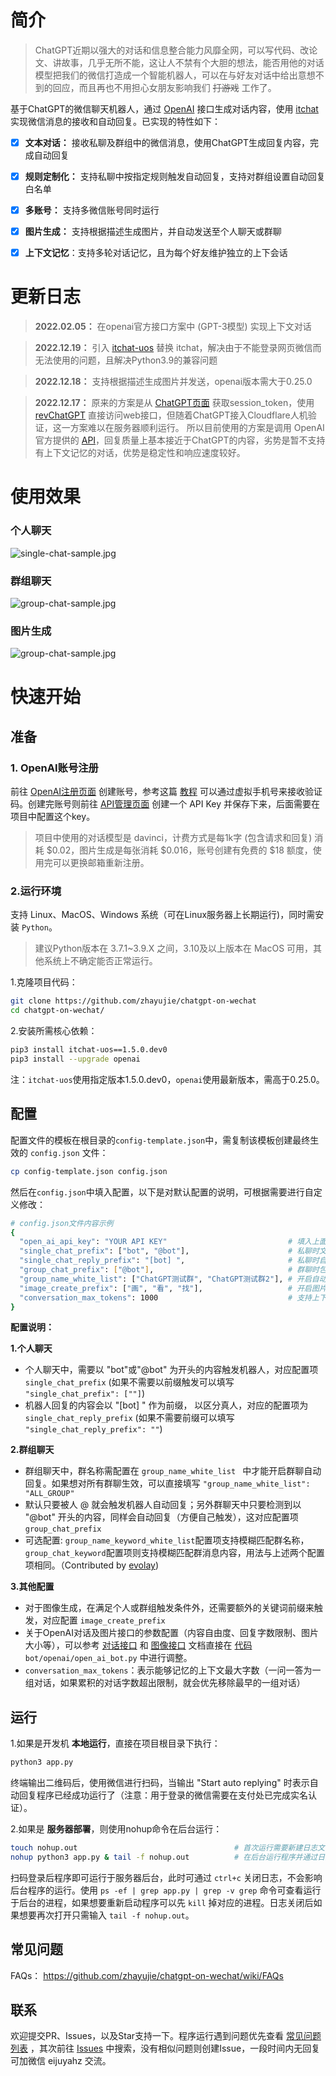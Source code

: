 # 简介

> ChatGPT近期以强大的对话和信息整合能力风靡全网，可以写代码、改论文、讲故事，几乎无所不能，这让人不禁有个大胆的想法，能否用他的对话模型把我们的微信打造成一个智能机器人，可以在与好友对话中给出意想不到的回应，而且再也不用担心女朋友影响我们 ~~打游戏~~ 工作了。

 
基于ChatGPT的微信聊天机器人，通过 [OpenAI](https://github.com/openai/openai-quickstart-python) 接口生成对话内容，使用 [itchat](https://github.com/littlecodersh/ItChat) 实现微信消息的接收和自动回复。已实现的特性如下：

- [x] **文本对话：** 接收私聊及群组中的微信消息，使用ChatGPT生成回复内容，完成自动回复
- [x] **规则定制化：** 支持私聊中按指定规则触发自动回复，支持对群组设置自动回复白名单
- [x] **多账号：** 支持多微信账号同时运行
- [x] **图片生成：** 支持根据描述生成图片，并自动发送至个人聊天或群聊
- [x] **上下文记忆**：支持多轮对话记忆，且为每个好友维护独立的上下会话


# 更新日志
>**2022.02.05：** 在openai官方接口方案中 (GPT-3模型) 实现上下文对话

>**2022.12.19：** 引入 [itchat-uos](https://github.com/why2lyj/ItChat-UOS) 替换 itchat，解决由于不能登录网页微信而无法使用的问题，且解决Python3.9的兼容问题

>**2022.12.18：** 支持根据描述生成图片并发送，openai版本需大于0.25.0

>**2022.12.17：** 原来的方案是从 [ChatGPT页面](https://chat.openai.com/chat) 获取session_token，使用 [revChatGPT](https://github.com/acheong08/ChatGPT) 直接访问web接口，但随着ChatGPT接入Cloudflare人机验证，这一方案难以在服务器顺利运行。 所以目前使用的方案是调用 OpenAI 官方提供的 [API](https://beta.openai.com/docs/api-reference/introduction)，回复质量上基本接近于ChatGPT的内容，劣势是暂不支持有上下文记忆的对话，优势是稳定性和响应速度较好。

# 使用效果

### 个人聊天

![single-chat-sample.jpg](docs/images/single-chat-sample.jpg)

### 群组聊天

![group-chat-sample.jpg](docs/images/group-chat-sample.jpg)

### 图片生成

![group-chat-sample.jpg](docs/images/image-create-sample.jpg)


# 快速开始

## 准备

### 1. OpenAI账号注册

前往 [OpenAI注册页面](https://beta.openai.com/signup) 创建账号，参考这篇 [教程](https://www.cnblogs.com/damugua/p/16969508.html) 可以通过虚拟手机号来接收验证码。创建完账号则前往 [API管理页面](https://beta.openai.com/account/api-keys) 创建一个 API Key 并保存下来，后面需要在项目中配置这个key。

> 项目中使用的对话模型是 davinci，计费方式是每1k字 (包含请求和回复) 消耗 $0.02，图片生成是每张消耗 $0.016，账号创建有免费的 $18 额度，使用完可以更换邮箱重新注册。


### 2.运行环境

支持 Linux、MacOS、Windows 系统（可在Linux服务器上长期运行)，同时需安装 `Python`。 
> 建议Python版本在 3.7.1~3.9.X 之间，3.10及以上版本在 MacOS 可用，其他系统上不确定能否正常运行。


1.克隆项目代码：

```bash
git clone https://github.com/zhayujie/chatgpt-on-wechat
cd chatgpt-on-wechat/
```

2.安装所需核心依赖：

```bash
pip3 install itchat-uos==1.5.0.dev0
pip3 install --upgrade openai
```
注：`itchat-uos`使用指定版本1.5.0.dev0，`openai`使用最新版本，需高于0.25.0。


## 配置

配置文件的模板在根目录的`config-template.json`中，需复制该模板创建最终生效的 `config.json` 文件：

```bash
cp config-template.json config.json
```

然后在`config.json`中填入配置，以下是对默认配置的说明，可根据需要进行自定义修改：

```bash
# config.json文件内容示例
{ 
  "open_ai_api_key": "YOUR API KEY"                           # 填入上面创建的 OpenAI API KEY
  "single_chat_prefix": ["bot", "@bot"],                      # 私聊时文本需要包含该前缀才能触发机器人回复
  "single_chat_reply_prefix": "[bot] ",                       # 私聊时自动回复的前缀，用于区分真人
  "group_chat_prefix": ["@bot"],                              # 群聊时包含该前缀则会触发机器人回复
  "group_name_white_list": ["ChatGPT测试群", "ChatGPT测试群2"], # 开启自动回复的群名称列表
  "image_create_prefix": ["画", "看", "找"],                   # 开启图片回复的前缀
  "conversation_max_tokens": 1000                             # 支持上下文记忆的最多字符数
}
```
**配置说明：**

**1.个人聊天**

+ 个人聊天中，需要以 "bot"或"@bot" 为开头的内容触发机器人，对应配置项 `single_chat_prefix` (如果不需要以前缀触发可以填写  `"single_chat_prefix": [""]`)
+ 机器人回复的内容会以 "[bot] " 作为前缀， 以区分真人，对应的配置项为 `single_chat_reply_prefix` (如果不需要前缀可以填写 `"single_chat_reply_prefix": ""`)

**2.群组聊天**

+ 群组聊天中，群名称需配置在 `group_name_white_list ` 中才能开启群聊自动回复。如果想对所有群聊生效，可以直接填写 `"group_name_white_list": "ALL_GROUP"`
+ 默认只要被人 @ 就会触发机器人自动回复；另外群聊天中只要检测到以 "@bot" 开头的内容，同样会自动回复（方便自己触发），这对应配置项 `group_chat_prefix`
+ 可选配置: `group_name_keyword_white_list`配置项支持模糊匹配群名称，`group_chat_keyword`配置项则支持模糊匹配群消息内容，用法与上述两个配置项相同。（Contributed by [evolay](https://github.com/evolay))

**3.其他配置**

+ 对于图像生成，在满足个人或群组触发条件外，还需要额外的关键词前缀来触发，对应配置 `image_create_prefix `
+ 关于OpenAI对话及图片接口的参数配置（内容自由度、回复字数限制、图片大小等），可以参考 [对话接口](https://beta.openai.com/docs/api-reference/completions) 和 [图像接口](https://beta.openai.com/docs/api-reference/completions)  文档直接在 [代码](https://github.com/zhayujie/chatgpt-on-wechat/blob/master/bot/openai/open_ai_bot.py) `bot/openai/open_ai_bot.py` 中进行调整。
+ `conversation_max_tokens`：表示能够记忆的上下文最大字数（一问一答为一组对话，如果累积的对话字数超出限制，就会优先移除最早的一组对话）


## 运行

1.如果是开发机 **本地运行**，直接在项目根目录下执行：

```bash
python3 app.py
```
终端输出二维码后，使用微信进行扫码，当输出 "Start auto replying" 时表示自动回复程序已经成功运行了（注意：用于登录的微信需要在支付处已完成实名认证）。


2.如果是 **服务器部署**，则使用nohup命令在后台运行：

```bash
touch nohup.out                                   # 首次运行需要新建日志文件                     
nohup python3 app.py & tail -f nohup.out          # 在后台运行程序并通过日志输出二维码
```
扫码登录后程序即可运行于服务器后台，此时可通过 `ctrl+c` 关闭日志，不会影响后台程序的运行。使用 `ps -ef | grep app.py | grep -v grep` 命令可查看运行于后台的进程，如果想要重新启动程序可以先 `kill` 掉对应的进程。日志关闭后如果想要再次打开只需输入 `tail -f nohup.out`。

## 常见问题

FAQs： <https://github.com/zhayujie/chatgpt-on-wechat/wiki/FAQs>


## 联系

欢迎提交PR、Issues，以及Star支持一下。程序运行遇到问题优先查看 [常见问题列表](https://github.com/zhayujie/chatgpt-on-wechat/wiki/FAQs) ，其次前往 [Issues](https://github.com/zhayujie/chatgpt-on-wechat/issues) 中搜索，没有相似问题则创建Issue，一段时间内无回复可加微信 eijuyahz 交流。

 
